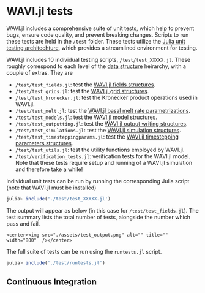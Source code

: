 # WAVI.jl tests
WAVI.jl includes a comprehensive suite of unit tests, which help to prevent bugs, ensure code quality, and prevent breaking changes. Scripts to run these tests are held in the `/test` folder. These tests utilize the [Julia unit testing architechture](https://docs.julialang.org/en/v1/stdlib/Test/), which provides a streamlined environment for testing.

WAVI.jl includes 10 individual testing scripts, `/test/test_XXXXX.jl`. These roughly correspond to each level of the [data structure](./API/overview.md) heirarchy, with a couple of extras. They are
- `/test/test_fields.jl`: test the [WAVI.jl fields structures](./API/fields.md).
- `/test/test_grids.jl`: test the [WAVI.jl grid structures](./API/fields.md).
- `/test/test_kronecker.jl`: test the Kronecker product operations used in WAVI.jl.
- `/test/test_melt.jl`: test the [WAVI.jl basal melt rate parametrizations](./API/melt_rate_models.md).
- `/test/test_models.jl`: test the [WAVI.jl model structures](./API/model.md).
- `/test/test_outputting.jl`: test the [WAVI.jl output writing structures](./API/output_writing.md).
- `/test/test_simulations.jl`: test the [WAVI.jl simulation structures](./API/simulations.md).
- `/test/test_timesteppingparams.jl`: test the [WAVI.jl timestepping parameters structures](./API/timestepping_params.md).
- `/test/test_utils.jl`: test the utility functions employed by WAVI.jl.
- `/test/verification_tests.jl`: verification tests for the WAVI.jl model. Note that these tests require setup and running of a WAVI.jl simulation and therefore take a while!   

Individual unit tests can be run by running the corresponding Julia script (note that WAVI.jl must be installed)
```julia
julia> include('./test/test_XXXXX.jl')
```
The output will appear as below (in this case for `/test/test_fields.jl`). The test summary lists the total number of tests, alongside the number which pass and fail. 

```@raw html
<center><img src="./assets/test_output.png" alt="" title="" width="800"  /></center>
```

The full suite of tests can be run using the `runtests.jl` script. 
```julia
julia> include('./test/runtests.jl')
```

## Continuous Integration